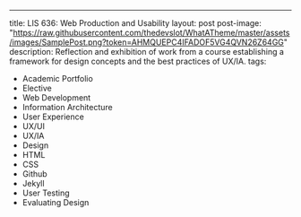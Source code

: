 ---
title: LIS 636: Web Production and Usability
layout: post
post-image: "https://raw.githubusercontent.com/thedevslot/WhatATheme/master/assets/images/SamplePost.png?token=AHMQUEPC4IFADOF5VG4QVN26Z64GG"
description: Reflection and exhibition of work from a course establishing a framework for design concepts and the best practices of UX/IA.
tags:
- Academic Portfolio
- Elective
- Web Development
- Information Architecture
- User Experience
- UX/UI
- UX/IA
- Design
- HTML
- CSS
- Github
- Jekyll
- User Testing
- Evaluating Design
